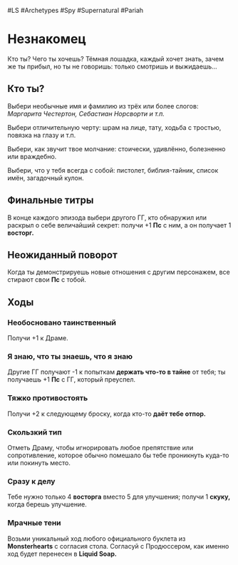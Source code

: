 #LS  #Archetypes #Spy #Supernatural #Pariah 
# Незнакомец
Кто ты? Чего ты хочешь? Тёмная лошадка, каждый хочет знать, зачем же ты прибыл, но ты не говоришь: только смотришь и выжидаешь...
## Кто ты?
Выбери необычные имя и фамилию из трёх или более слогов: 
*Маргарита Честертон, Себастиан Норсворти и т.п.*

Выбери отличительную черту: шрам на лице, тату, ходьба с тростью, повязка на глазу и т.п.

Выбери, как звучит твое молчание: стоически, удивлённо, болезненно или враждебно.

Выбери, что у тебя всегда с собой: пистолет, библия-тайник, список имён, загадочный кулон.

## Финальные титры
В конце каждого эпизода выбери другого ГГ, кто обнаружил или раскрыл о себе величайший секрет: получи +1 **Пс** с ним, а он получает 1 **восторг.**

## Неожиданный поворот
Когда ты демонстрируешь новые отношения   с другим персонажем, все стирают свои **Пс** с тобой.

## Ходы
### Необосновано таинственный
Получи +1 к Драме.

### Я знаю, что ты знаешь, что я знаю
Другие ГГ получают -1 к попыткам **держать что-то в тайне** от тебя; ты получаешь +1 **Пс**  с ГГ, который преуспел.

### Тяжко противостоять
Получи +2 к следующему броску, когда кто-то **даёт тебе отпор.**

### Скользкий тип
Отметь Драму, чтобы игнорировать любое препятствие или сопротивление, которое обычно помешало бы тебе проникнуть куда-то или покинуть место.

### Сразу к делу
Тебе нужно только 4 **восторга** вместо 5 для улучшения; получи 1 **скуку,** когда берешь улучшение.

### Мрачные тени
Возьми уникальный ход любого официального буклета из **Monsterhearts** с согласия стола. Согласуй с Продюссером, как именно ход будет перенесен в **Liquid Soap.**